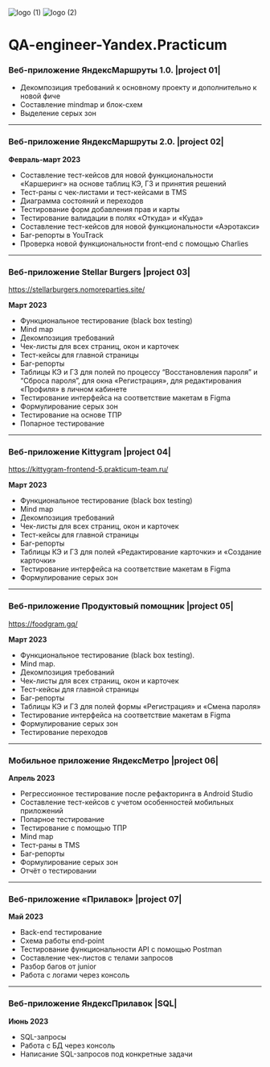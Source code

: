 ![logo (1)](https://github.com/VeraPoArt/QA-engineer-Yandex.Practicum/blob/89847114dde317aae01a837e1a460616f0fe8d65/project%2001/76625237635527.5746e93adbb1b.jpg)
![logo (2)](https://github.com/VeraPoArt/QA-engineer-Yandex.Practicum/blob/5edf9420388febe9acfd9b6bd883eda686fd2060/project%2001/stack.jpg)
# QA-engineer-Yandex.Practicum
### Веб-приложение ЯндексМаршруты 1.0. |project 01|
- Декомпозиция требований к основному проекту и дополнительно к новой фиче
- Составление mindmap и блок-схем
- Выделение серых зон
---
### Веб-приложение ЯндексМаршруты 2.0. |project 02|
**Февраль-март 2023**
- Составление тест-кейсов для новой функциональности «Каршеринг» на основе таблиц КЭ, ГЗ и принятия решений
- Тест-раны с чек-листами и тест-кейсами в TMS
- Диаграмма состояний и переходов
- Тестирование форм добавления прав и карты
- Тестирование валидации в полях «Откуда» и «Куда»
- Составление тест-кейсов для новой функциональности «Аэротакси»
- Баг-репорты в YouTrack
- Проверка новой функциональности front-end с помощью Charlies
---
### Веб-приложение Stellar Burgers |project 03|
https://stellarburgers.nomoreparties.site/

**Март 2023**
- Функциональное тестирование (black box testing)
- Mind map
- Декомпозиция требований
- Чек-листы для всех страниц, окон и карточек
- Тест-кейсы для главной страницы
- Баг-репорты
- Таблицы КЭ и ГЗ для полей по процессу “Восстановления пароля” и “Сброса пароля”, для окна «Регистрация», для редактирования «Профиля» в личном кабинете
- Тестирование интерфейса на соответствие макетам в Figma
- Формулирование серых зон
- Тестирование на основе ТПР
- Попарное тестирование
---
### Веб-приложение Kittygram |project 04|
https://kittygram-frontend-5.prakticum-team.ru/

**Март 2023**
- Функциональное тестирование (black box testing)
- Mind map
- Декомпозиция требований
- Чек-листы для всех страниц, окон и карточек
- Тест-кейсы для главной страницы
- Баг-репорты
- Таблицы КЭ и ГЗ для полей «Редактирование карточки» и «Создание карточки»
- Тестирование интерфейса на соответствие макетам в Figma
- Формулирование серых зон
---
### Веб-приложение Продуктовый помощник |project 05|
https://foodgram.gq/

**Март 2023**
- Функциональное тестирование (black box testing).
- Mind map.
- Декомпозиция требований
- Чек-листы для всех страниц, окон и карточек
- Тест-кейсы для главной страницы
- Баг-репорты
- Таблицы КЭ и ГЗ для полей формы «Регистрация» и «Смена пароля»
- Тестирование интерфейса на соответствие макетам в Figma
- Формулирование серых зон
- Тестирование переходов
---
### Мобильное приложение ЯндексМетро |project 06|
**Апрель 2023**
- Регрессионное тестирование после рефакторинга в Android Studio
- Составление тест-кейсов с учетом особенностей мобильных приложений
- Попарное тестирование
- Тестирование с помощью ТПР
- Mind map
- Тест-раны в TMS
- Баг-репорты
- Формулирование серых зон
- Отчёт о тестировании
---
### Веб-приложение «Прилавок» |project 07|
**Май 2023**
- Back-end тестирование
- Схема работы end-point
- Тестирование функциональности API с помощью Postman
- Составление чек-листов с телами запросов
- Разбор багов от junior
- Работа с логами через консоль
---
### Веб-приложение ЯндексПрилавок |SQL|
**Июнь 2023**
- SQL-запросы
- Работа с БД через консоль
- Написание SQL-запросов под конкретные задачи
